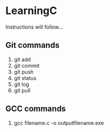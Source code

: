 # LearningC
Instructions will follow...
## Git commands
1. git add
2. git commit
3. git push
4. git status
5. git log
6. git pull
## GCC commands
1. gcc filename.c -o outputfilename.exe